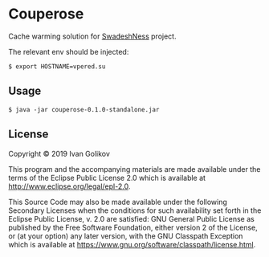 # Couperose

Cache warming solution for [SwadeshNess](https://github.com/aeternas/SwadeshNess) project.

The relevant env should be injected:
```
$ export HOSTNAME=vpered.su
```

## Usage

    $ java -jar couperose-0.1.0-standalone.jar

## License

Copyright © 2019 Ivan Golikov

This program and the accompanying materials are made available under the
terms of the Eclipse Public License 2.0 which is available at
http://www.eclipse.org/legal/epl-2.0.

This Source Code may also be made available under the following Secondary
Licenses when the conditions for such availability set forth in the Eclipse
Public License, v. 2.0 are satisfied: GNU General Public License as published by
the Free Software Foundation, either version 2 of the License, or (at your
option) any later version, with the GNU Classpath Exception which is available
at https://www.gnu.org/software/classpath/license.html.
